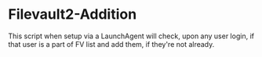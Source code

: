 # Filevault2-Addition

This script when setup via a LaunchAgent will check, upon any user login, if that user is a part of FV list and add them, if they're not already.

